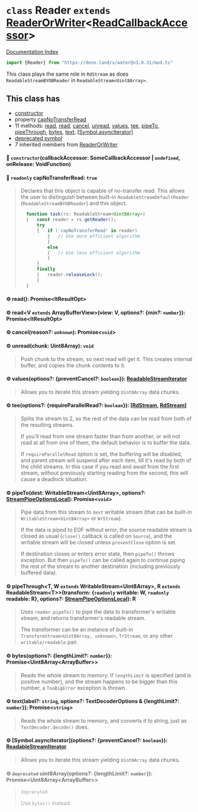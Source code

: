 # `class` Reader `extends` [ReaderOrWriter](../class.ReaderOrWriter/README.md)\<[ReadCallbackAccessor](../private.class.ReadCallbackAccessor/README.md)>

[Documentation Index](../README.md)

```ts
import {Reader} from "https://deno.land/x/water@v1.0.31/mod.ts"
```

This class plays the same role in `RdStream` as does `ReadableStreamBYOBReader` in `ReadableStream<Uint8Array>`.

## This class has

- [constructor](#-constructorcallbackaccessor-somecallbackaccessor--undefined-onrelease-voidfunction)
- property [capNoTransferRead](#-readonly-capnotransferread-true)
- 11 methods:
[read](#-read-promiseitresultopt),
[read](#-readv-extends-arraybufferviewview-v-options-min-number-promiseitresultopt),
[cancel](#-cancelreason-unknown-promisevoid),
[unread](#-unreadchunk-uint8array-void),
[values](#-valuesoptions-preventcancel-boolean-readablestreamiterator),
[tee](#-teeoptions-requireparallelread-boolean-rdstream-rdstream),
[pipeTo](#-pipetodest-writablestreamuint8array-options-streampipeoptionslocal-promisevoid),
[pipeThrough](#-pipethrought-w-extends-writablestreamuint8array-r-extends-readablestreamttransform-readonly-writable-w-readonly-readable-r-options-streampipeoptionslocal-r),
[bytes](#-bytesoptions-lengthlimit-number-promiseuint8arrayarraybuffer),
[text](#-textlabel-string-options-textdecoderoptions--lengthlimit-number-promisestring),
[\[Symbol.asyncIterator\]](#-symbolasynciteratoroptions-preventcancel-boolean-readablestreamiterator)
- [deprecated symbol](#-deprecated-uint8arrayoptions-lengthlimit-number-promiseuint8arrayarraybuffer)
- 7 inherited members from [ReaderOrWriter](../class.ReaderOrWriter/README.md)


#### 🔧 `constructor`(callbackAccessor: SomeCallbackAccessor | `undefined`, onRelease: VoidFunction)



#### 📄 `readonly` capNoTransferRead: `true`

> Declares that this object is capable of no-transfer read. This allows the user to distinguish
> between built-in `ReadableStreamDefaultReader` (`ReadableStreamBYOBReader`) and this object.
> 
> ```ts
> 	function task(rs: ReadableStream<Uint8Array>)
> 	{	const reader = rs.getReader();
> 		try
> 		{	if ('capNoTransferRead' in reader)
> 			{	// Use more efficient algorithm
> 			}
> 			else
> 			{	// Use less efficient algorithm
> 			}
> 		}
> 		finally
> 		{	reader.releaseLock();
> 		}
> 	}
> ```



#### ⚙ read(): Promise\<ItResultOpt>



#### ⚙ read\<V `extends` ArrayBufferView>(view: V, options?: \{min?: `number`}): Promise\<ItResultOpt>



#### ⚙ cancel(reason?: `unknown`): Promise\<`void`>



#### ⚙ unread(chunk: Uint8Array): `void`

> Push chunk to the stream, so next read will get it.
> This creates internal buffer, and copies the chunk contents to it.



#### ⚙ values(options?: \{preventCancel?: `boolean`}): [ReadableStreamIterator](../private.class.ReadableStreamIterator/README.md)

> Allows you to iterate this stream yielding `Uint8Array` data chunks.



#### ⚙ tee(options?: \{requireParallelRead?: `boolean`}): \[[RdStream](../class.RdStream/README.md), [RdStream](../class.RdStream/README.md)]

> Splits the stream to 2, so the rest of the data can be read from both of the resulting streams.
> 
> If you'll read from one stream faster than from another, or will not read at all from one of them,
> the default behavior is to buffer the data.
> 
> If `requireParallelRead` option is set, the buffering will be disabled,
> and parent stream will suspend after each item, till it's read by both of the child streams.
> In this case if you read and await from the first stream, without previously starting reading from the second,
> this will cause a deadlock situation.



#### ⚙ pipeTo(dest: WritableStream\<Uint8Array>, options?: [StreamPipeOptionsLocal](../private.interface.StreamPipeOptionsLocal/README.md)): Promise\<`void`>

> Pipe data from this stream to `dest` writable stream (that can be built-in `WritableStream<Uint8Array>` or `WrStream`).
> 
> If the data is piped to EOF without error, the source readable stream is closed as usual (`close()` callback is called on `Source`),
> and the writable stream will be closed unless `preventClose` option is set.
> 
> If destination closes or enters error state, then `pipeTo()` throws exception.
> But then `pipeTo()` can be called again to continue piping the rest of the stream to another destination (including previously buffered data).



#### ⚙ pipeThrough\<T, W `extends` WritableStream\<Uint8Array>, R `extends` ReadableStream\<T>>(transform: \{`readonly` writable: W, `readonly` readable: R}, options?: [StreamPipeOptionsLocal](../private.interface.StreamPipeOptionsLocal/README.md)): R

> Uses `reader.pipeTo()` to pipe the data to transformer's writable stream, and returns transformer's readable stream.
> 
> The transformer can be an instance of built-in `TransformStream<Uint8Array, unknown>`, `TrStream`, or any other `writable/readable` pair.



#### ⚙ bytes(options?: \{lengthLimit?: `number`}): Promise\<Uint8Array\<ArrayBuffer>>

> Reads the whole stream to memory.
> If `lengthLimit` is specified (and is positive number), and the stream happens to be bigger than this number,
> a `TooBigError` exception is thrown.



#### ⚙ text(label?: `string`, options?: TextDecoderOptions \& \{lengthLimit?: `number`}): Promise\<`string`>

> Reads the whole stream to memory, and converts it to string, just as `TextDecoder.decode()` does.



#### ⚙ \[Symbol.asyncIterator](options?: \{preventCancel?: `boolean`}): [ReadableStreamIterator](../private.class.ReadableStreamIterator/README.md)

> Allows you to iterate this stream yielding `Uint8Array` data chunks.



<div style="opacity:0.6">

#### ⚙ `deprecated` uint8Array(options?: \{lengthLimit?: `number`}): Promise\<Uint8Array\<ArrayBuffer>>

> `deprecated`
> 
> Use `bytes()` instead.



</div>

